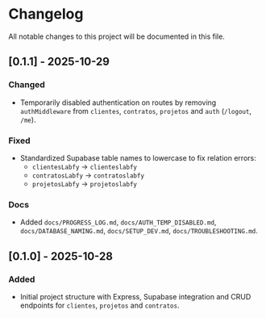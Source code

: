 # Changelog

All notable changes to this project will be documented in this file.

## [0.1.1] - 2025-10-29
### Changed
- Temporarily disabled authentication on routes by removing `authMiddleware` from `clientes`, `contratos`, `projetos` and `auth` (`/logout`, `/me`).

### Fixed
- Standardized Supabase table names to lowercase to fix relation errors:
  - `clientesLabfy` → `clienteslabfy`
  - `contratosLabfy` → `contratoslabfy`
  - `projetosLabfy` → `projetoslabfy`

### Docs
- Added `docs/PROGRESS_LOG.md`, `docs/AUTH_TEMP_DISABLED.md`, `docs/DATABASE_NAMING.md`, `docs/SETUP_DEV.md`, `docs/TROUBLESHOOTING.md`.

## [0.1.0] - 2025-10-28
### Added
- Initial project structure with Express, Supabase integration and CRUD endpoints for `clientes`, `projetos` and `contratos`.



